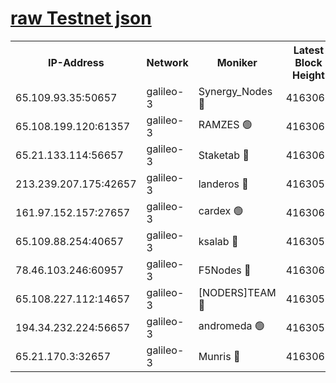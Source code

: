 [raw Testnet json](https://rpc-check.androt.stavr.tech/androt/rpcandrot_result.json)
=

<table><tr><th>IP-Address</th><th>Network</th><th>Moniker</th><th>Latest Block Height</th><th>Earliest Block Height</th><th>Catching Up</th><th>Tx Index</th><th>Voting Power</th><th>Scan Time</th></tr><tr><td>65.109.93.35:50657</td><td>galileo-3</td><td>Synergy_Nodes 🔴</td><td>4163061</td><td>0</td><td>False</td><td>on</td><td>960600</td><td>2023-12-10T03:15:39.437856674UTC</td></tr><tr><td>65.108.199.120:61357</td><td>galileo-3</td><td>RAMZES 🟢</td><td>4163060</td><td>1</td><td>False</td><td>on</td><td>0</td><td>2023-12-10T03:15:28.189176941UTC</td></tr><tr><td>65.21.133.114:56657</td><td>galileo-3</td><td>Staketab 🔴</td><td>4163062</td><td>90001</td><td>False</td><td>on</td><td>2</td><td>2023-12-10T03:15:40.360313477UTC</td></tr><tr><td>213.239.207.175:42657</td><td>galileo-3</td><td>landeros 🔴</td><td>4163058</td><td>2642001</td><td>False</td><td>on</td><td>72</td><td>2023-12-10T03:15:18.099199047UTC</td></tr><tr><td>161.97.152.157:27657</td><td>galileo-3</td><td>cardex 🟢</td><td>4163061</td><td>2945323</td><td>False</td><td>on</td><td>0</td><td>2023-12-10T03:15:39.735747265UTC</td></tr><tr><td>65.109.88.254:40657</td><td>galileo-3</td><td>ksalab 🔴</td><td>4163059</td><td>3000356</td><td>False</td><td>on</td><td>31927</td><td>2023-12-10T03:15:23.723720468UTC</td></tr><tr><td>78.46.103.246:60957</td><td>galileo-3</td><td>F5Nodes 🔴</td><td>4163062</td><td>3057001</td><td>False</td><td>off</td><td>24</td><td>2023-12-10T03:15:40.002043705UTC</td></tr><tr><td>65.108.227.112:14657</td><td>galileo-3</td><td>[NODERS]TEAM 🔴</td><td>4163058</td><td>3176323</td><td>False</td><td>on</td><td>959619</td><td>2023-12-10T03:15:18.460883169UTC</td></tr><tr><td>194.34.232.224:56657</td><td>galileo-3</td><td>andromeda 🟢</td><td>4163059</td><td>4063059</td><td>False</td><td>off</td><td>0</td><td>2023-12-10T03:15:23.291167769UTC</td></tr><tr><td>65.21.170.3:32657</td><td>galileo-3</td><td>Munris 🔴</td><td>4163060</td><td>4063060</td><td>False</td><td>off</td><td>414</td><td>2023-12-10T03:15:30.827106927UTC</td></tr></table>
